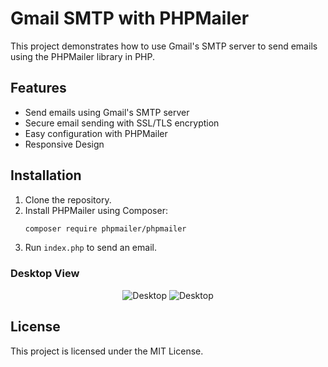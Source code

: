 # Gmail SMTP with PHPMailer

This project demonstrates how to use Gmail's SMTP server to send emails using the PHPMailer library in PHP.

## Features
- Send emails using Gmail's SMTP server
- Secure email sending with SSL/TLS encryption
- Easy configuration with PHPMailer
- Responsive Design

## Installation
1. Clone the repository.
2. Install PHPMailer using Composer:
    ```sh
    composer require phpmailer/phpmailer
    ```
4. Run `index.php` to send an email.

### Desktop View
<p align="center">
  <img src="https://github.com/user-attachments/assets/59d188f5-9c02-4fe4-ae58-33942dde21a3" alt="Desktop" />
    <img src="https://github.com/user-attachments/assets/fcc7298c-d952-47b0-a2b8-430c5206e3fa" alt="Desktop" />
</p>

## License
This project is licensed under the MIT License.
